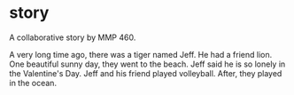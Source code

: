 # story
A collaborative story by MMP 460.

A very long time ago, there was a tiger named Jeff.
He had a friend lion.
One beautiful sunny day, they went to the beach.
Jeff said he is so lonely in the Valentine's Day. 
Jeff and his friend played volleyball. 
After, they played in the ocean.